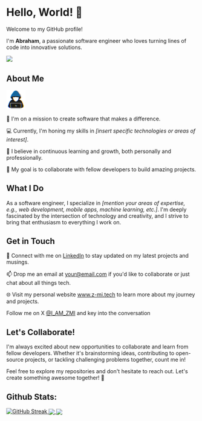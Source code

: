   <h1>Hello, World! 👋</h1>
  <p>Welcome to my GitHub profile!</p>
  <p>I'm <strong>Abraham</strong>, a passionate software engineer who loves turning lines of code into innovative solutions.</p>

  ![](https://img.freepik.com/premium-photo/3d-guy-sitting-laptop-generative-ai_384720-2624.jpg?w=826)
  
  <h2>About Me</h2> <picture><img src = "https://github.com/0xAbdulKhalid/0xAbdulKhalid/raw/main/assets/mdImages/about_me.gif" width = 50px></picture>
  <p>🚀 I'm on a mission to create software that makes a difference.</p>
  <p>💻 Currently, I'm honing my skills in <em>[insert specific technologies or areas of interest]</em>.</p>
  <p>🌱 I believe in continuous learning and growth, both personally and professionally.</p>
  <p>🎯 My goal is to collaborate with fellow developers to build amazing projects.</p>

  <h2>What I Do</h2>
  <p>As a software engineer, I specialize in <em>[mention your areas of expertise, e.g., web development, mobile apps, machine learning, etc.]</em>. 
    I'm deeply fascinated by the intersection of technology and creativity, and I strive to bring that enthusiasm to everything I work on.</p>

  <h2>Get in Touch</h2>
  <p>🔗 Connect with me on <a href="http://www.z-mi.tech">LinkedIn</a> to stay updated on my latest projects and musings.</p>
  <p>📫 Drop me an email at <a href="mailto:mail@email.com">your@email.com</a> if you'd like to collaborate or just chat about all things tech.</p>
  <p>🌐 Visit my personal website <a href="http://www.z-mi.tech">www.z-mi.tech</a> to learn more about my journey and projects.</p>
  <p> Follow me on X <a href="https://twitter.com/i_am_zmi" target="blank">@I_AM_ZMI</a> and key into the conversation</p>

  <h2>Let's Collaborate!</h2>
  <p>I'm always excited about new opportunities to collaborate and learn from fellow developers. Whether it's brainstorming ideas, contributing to open-source projects, or tackling challenging problems together, count me in!</p>
  <p>Feel free to explore my repositories and don't hesitate to reach out. Let's create something awesome together! 🚀</p>

  <h2>Github Stats:</h2>
  
  <a href="https://git.io/streak-stats">
    <img src="https://github-readme-streak-stats.herokuapp.com?user=zeusmadeit&theme=vue-dark" alt="GitHub Streak" />
  </a>
  
  <a href="https://github.com/anuraghazra/github-readme-stats">
    <img height=200 align="center" src="https://github-readme-stats.vercel.app/api?username=zeusmadeit" />
  </a>
  
  <a href="https://github.com/anuraghazra/convoychat">
    <img height=200 align="center" src="https://github-readme-stats.vercel.app/api/top-langs?username=zeusmadeit&layout=compact&langs_count=8&card_width=320" />
  </a>
